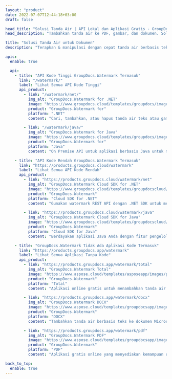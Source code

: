```yaml
---
layout: "product"
date: 2022-07-07T12:44:18+03:00
draft: false

head_title: "Solusi Tanda Air | API Lokal dan Aplikasi Gratis - GroupDocs"
head_description: "Tambahkan tanda air ke PDF, gambar, dan dokumen. Solusi Watermarking untuk Microsoft Office, PDF, OpenDocument, Format File Gambar dan banyak lagi."

title: "Solusi Tanda Air untuk Dokumen"
description: "Terapkan & manipulasi dengan cepat tanda air berbasis teks dan gambar dari dokumen dan gambar Anda dengan pencarian cerdas."

apis:
  enable: true

  api:
    - title: "API Kode Tinggi GroupDocs.Watermark Termasuk"
      link: "/watermark/"
      label: "Lihat Semua API Kode Tinggi"
      api_product:
        - link: "/watermark/net/"
          img_alt: "GroupDocs.Watermark for .NET"
          image: "https://www.groupdocs.cloud/templates/groupdocs/images/product-logos/groupdocs-watermark-net.png"
          product: "GroupDocs.Watermark for"
          platform: ".NET"
          content: "Cari, tambahkan, atau hapus tanda air teks atau gambar dari banyak format file dalam aplikasi .NET Anda."

        - link: "/watermark/java/"
          img_alt: "GroupDocs.Watermark for Java"
          image: "https://www.groupdocs.cloud/templates/groupdocs/images/product-logos/groupdocs-watermark-java.png"
          product: "GroupDocs.Watermark for"
          platform: "Java"
          content: "On Premise API untuk aplikasi berbasis Java untuk memanipulasi tanda air untuk MS Office, OpenOffice, dokumen portabel, gambar, gambar, dan lainnya."

    - title: "API Kode Rendah GroupDocs.Watermark Termasuk"
      link: "https://products.groupdocs.cloud/watermark"
      label: "Lihat Semua API Kode Rendah"
      api_product:
        - link: "https://products.groupdocs.cloud/watermark/net"
          img_alt: "GroupDocs.Watermark Cloud SDK for .NET"
          image: "https://www.groupdocs.cloud/templates/groupdocscloud/images/sdk/272x272/groupdocs_watermark-for-net.png"
          product: "GroupDocs.Watermark"
          platform: "Cloud SDK for .NET"
          content: "Gunakan watermark REST API dengan .NET SDK untuk menerapkan, menemukan, mengedit, dan menghapus watermark dari format dokumen dalam aplikasi .NET."

        - link: "https://products.groupdocs.cloud/watermark/java"
          img_alt: "GroupDocs.Watermark Cloud SDK for Java"
          image: "https://www.groupdocs.cloud/templates/groupdocscloud/images/sdk/272x272/groupdocs_watermark-for-java.png"
          product: "GroupDocs.Watermark"
          platform: "Cloud SDK for Java"
          content: "Berdayakan aplikasi Java Anda dengan fitur pengelolaan tanda air yang fleksibel menggunakan SDK tanda air untuk Java."

    - title: "GroupDocs.Watermark Tidak Ada Aplikasi Kode Termasuk"
      link: "https://products.groupdocs.app/watermark"
      label: "Lihat Semua Aplikasi Tanpa Kode"
      api_product:
        - link: "https://products.groupdocs.app/watermark/total"
          img_alt: "GroupDocs.Watermark Total"
          image: "https://www.aspose.cloud/templates/asposeapp/images/products/logo/aspose_watermark-app.png"
          product: "GroupDocs.Watermark"
          platform: "Total"
          content: "Aplikasi online gratis untuk menambahkan tanda air ke Word, PowerPoint, Excel, PDF, dan 40+ format file lainnya."

        - link: "https://products.groupdocs.app/watermark/docx"
          img_alt: "GroupDocs.Watermark DOCX"
          image: "https://www.aspose.cloud/templates/groupdocsapp/images/products/logo/groupdocs_words-app.png"
          product: "GroupDocs.Watermark"
          platform: "DOCX"
          content: "Tambahkan tanda air berbasis teks ke dokumen Microsoft Word secara online."

        - link: "https://products.groupdocs.app/watermark/pdf"
          img_alt: "GroupDocs.Watermark PDF"
          image: "https://www.aspose.cloud/templates/groupdocsapp/images/products/logo/groupdocs_pdf-app.png"
          product: "GroupDocs.Watermark"
          platform: "PDF"
          content: "Aplikasi gratis online yang menyediakan kemampuan untuk menandai dokumen PDF dengan air."

back_to_top:
  enable: true
---
```

